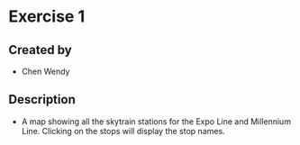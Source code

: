 # Exercise 1

## Created by
- Chen Wendy

## Description
- A map showing all the skytrain stations for the Expo Line and Millennium Line. Clicking on the stops will display the stop names.